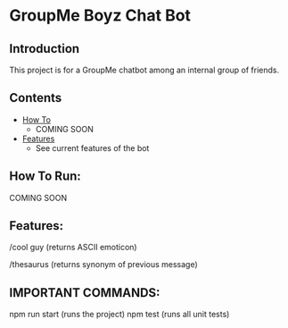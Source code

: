 # GroupMe Boyz Chat Bot

## Introduction

This project is for a GroupMe chatbot among an internal group of friends.

## Contents
  * [How To](#instructions)
    * COMING SOON
  * [Features](#features)
    * See current features of the bot

## How To Run:<a name="instructions"></a>

COMING SOON

## Features:<a name="features"></a>

/cool guy (returns ASCII emoticon)

/thesaurus (returns synonym of previous message)

## IMPORTANT COMMANDS:<a name="cmds"></a>
npm run start (runs the project)
npm test (runs all unit tests)